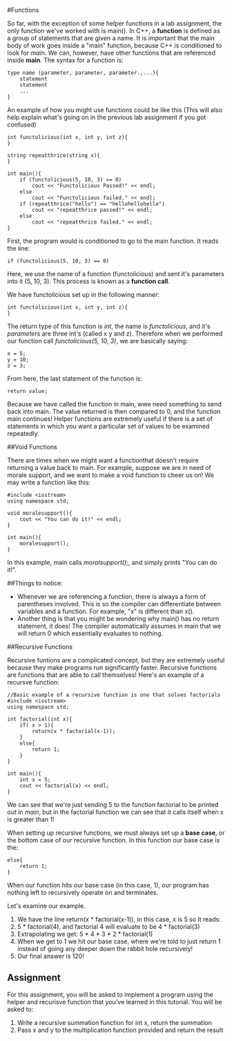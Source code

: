 #Functions

So far, with the exception of some helper functions in a lab assignment, the only function we've worked with is main(). In C++, a __function__ is defined as a group of statements that are given a name. It is important that the main body of work goes inside a "main" function, because C++ is conditioned to look for *main*. We can, however, have other functions that are referenced inside **main**.  The syntax for a function is:

	type name (parameter, parameter, parameter.,...){
		statement
		statement
		...
	}

An example of how you might use functions could be like this (This will also help explain what's going on in the previous lab assignment if you got confused)  

	int functolicious(int x, int y, int z){
	}

	string repeatthrice(string x){
	}

	int main(){
		if (functolicious(5, 10, 3) == 0)
			cout << "Functolicious Passed!" << endl;
		else
			cout << "Functolicious failed." << endl;
		if (repeatthrice("hello") == "hellohellohello")
			cout << "repeatthrice passed!" << endl;
		else
			cout << "repeatthrice failed." << endl;
	}

First, the program would is conditioned to go to the main function. It reads the line:

	if (functolicious(5, 10, 3) == 0)

Here, we use the name of a function (functolicious) and sent it's parameters into it (5, 10, 3). This process is known as a __function call__.

We have functolicious set up in the following manner:

	int functolicious(int x, int y, int z){
	}

The return type of this function is *int*, the name is *functolicious*, and it's *parameters* are three int's (called x y and z). Therefore when we performed our function call *functolicious(5, 10, 3)*, we are basically saying:

	x = 5;
	y = 10;
	z = 3;

From here,  the last statement of the function is:
	
	return value;

Because we have called the function in main, wwe need something to send back into main. The value returned is then compared to 0, and the function main continues! Helper functions are extremely useful if there is a set of statements in which you want a particular set of values to be examined repeatedly. 

##Void Functions

There are times when we might want a functionthat doesn't require returning a value back to main. For example, suppose we are in need of morale support, and we want to make a void function to cheer us on! We may write a function like this:

	#include <iostream>
	using namespace std;
	
	void moralesupport(){
		cout << "You can do it!" << endl;
	}
	
	int main(){
		moralesupport();
	}

In this example, main calls *moralsupport();*, and simply prints "You can do it!".

##Things to notice:

* Whenever we are referencing a function, there is always a form of parentheses involved. This is so the compiler can differentiate between variables and a function. For example, "x" is different than x().
* Another thing is that you might be wondering why main() has no return statement, it does! The compiler automatically assumes in main that we will return 0 which essentially evaluates to nothing. 

##Recursive Functions

Recursive funtions are a complicated concept, but they are extremely useful because they make programs run significantly faster. Recursive functions are functions that are able to call themselves! Here's an example of a recursve function:

	//Basic example of a recursive function is one that solves factorials
	#include <iostream>
	using namespace std;
	
	int factorial(int x){
		if( x > 1){
			return(x * factorial(x-1));
		}
		else{
			return 1;
		}
	}
	
	int main(){
		int x = 5;
		cout << factorial(x) << endl;
	}

We can see that we're just sending 5 to the function factorial to be printed out in *main*, but in the factorial function we can see that it calls itself when x is greater than 1!

When setting up recursive functions, we must always set up a __base case__,  or the bottom case of our recursive function. In this function our base case is the:

	else{
		return 1;
	}

When our function hits our base case (in this case, 1), our program has nothing left to recursively operate on and terminates.

Let's examine our example. 

1. We have the line return(x * factorial(x-1)), in this case, x is 5 so it reads: 
2. 5 * factorial(4), and factorial 4 will evaluate to be 4 * factorial(3)
3. Extrapolating we get: 5 * 4 * 3 * 2 * factorial(1)
4. When we get to 1 we hit our base case, where we're told to just return 1 instead of going any deeper down the rabbit hole recursively!
4. Our final answer is 120!

## Assignment

For this assignment, you will be asked to implement a program using the helper and recurisve function that you've learned in this tutorial. You will be asked to:

1. Write a recursive summation function for int x, return the summation
2. Pass x and y to the multiplication function provided and return the result
